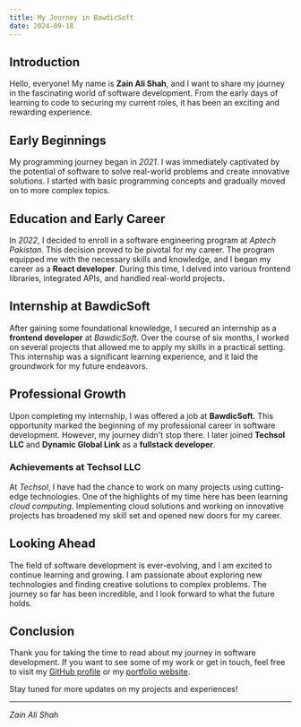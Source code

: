 ```yaml
---
title: My Journey in BawdicSoft
date: 2024-09-18
---
```


## Introduction

Hello, everyone! My name is **Zain Ali Shah**, and I want to share my journey in the fascinating world of software development. From the early days of learning to code to securing my current roles, it has been an exciting and rewarding experience.

## Early Beginnings

My programming journey began in _2021_. I was immediately captivated by the potential of software to solve real-world problems and create innovative solutions. I started with basic programming concepts and gradually moved on to more complex topics.

## Education and Early Career

In _2022_, I decided to enroll in a software engineering program at _Aptech Pakistan_. This decision proved to be pivotal for my career. The program equipped me with the necessary skills and knowledge, and I began my career as a **React developer**. During this time, I delved into various frontend libraries, integrated APIs, and handled real-world projects.

## Internship at BawdicSoft

After gaining some foundational knowledge, I secured an internship as a **frontend developer** at _BawdicSoft_. Over the course of six months, I worked on several projects that allowed me to apply my skills in a practical setting. This internship was a significant learning experience, and it laid the groundwork for my future endeavors.

## Professional Growth

Upon completing my internship, I was offered a job at **BawdicSoft**. This opportunity marked the beginning of my professional career in software development. However, my journey didn't stop there. I later joined **Techsol LLC** and **Dynamic Global Link** as a **fullstack developer**.

### Achievements at Techsol LLC

At _Techsol_, I have had the chance to work on many projects using cutting-edge technologies. One of the highlights of my time here has been learning _cloud computing_. Implementing cloud solutions and working on innovative projects has broadened my skill set and opened new doors for my career.

## Looking Ahead

The field of software development is ever-evolving, and I am excited to continue learning and growing. I am passionate about exploring new technologies and finding creative solutions to complex problems. The journey so far has been incredible, and I look forward to what the future holds.

## Conclusion

Thank you for taking the time to read about my journey in software development. If you want to see some of my work or get in touch, feel free to visit my [GitHub profile](https://github.com) or my [portfolio website](https://www.example.com).

Stay tuned for more updates on my projects and experiences!

---

_Zain Ali Shah_
